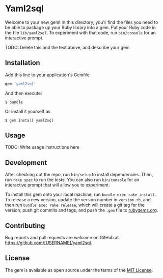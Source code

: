 # Yaml2sql

Welcome to your new gem! In this directory, you'll find the files you need to be able to package up your Ruby library into a gem. Put your Ruby code in the file `lib/yaml2sql`. To experiment with that code, run `bin/console` for an interactive prompt.

TODO: Delete this and the text above, and describe your gem

## Installation

Add this line to your application's Gemfile:

```ruby
gem 'yaml2sql'
```

And then execute:

    $ bundle

Or install it yourself as:

    $ gem install yaml2sql

## Usage

TODO: Write usage instructions here

## Development

After checking out the repo, run `bin/setup` to install dependencies. Then, run `rake spec` to run the tests. You can also run `bin/console` for an interactive prompt that will allow you to experiment.

To install this gem onto your local machine, run `bundle exec rake install`. To release a new version, update the version number in `version.rb`, and then run `bundle exec rake release`, which will create a git tag for the version, push git commits and tags, and push the `.gem` file to [rubygems.org](https://rubygems.org).

## Contributing

Bug reports and pull requests are welcome on GitHub at https://github.com/[USERNAME]/yaml2sql.

## License

The gem is available as open source under the terms of the [MIT License](http://opensource.org/licenses/MIT).
